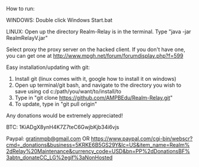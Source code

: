 How to run:

WINDOWS:
Double click Windows Start.bat

LINUX:
Open up the directory Realm-Relay is in the terminal.
Type "java -jar RealmRelayV<insert version here>.jar"

Select proxy the proxy server on the hacked client. If you don't have one,
you can get one at http://www.mpgh.net/forum/forumdisplay.php?f=599

Easy installation/updating with git:
  1. Install git (linux comes with it, google how to install it on windows)
  2. Open up terminal/git bash, and navigate to the directory you wish to save using cd c:/path/you/want/to/install/to
  3. Type in "git clone https://github.com/AMPBEdu/Realm-Relay.git"
  4. To update, type in "git pull origin"

Any donations would be extremely appreciated!

BTC: 1KiADgX8ynH4K7Z7teC6GwjbKjb34i6vjs

Paypal: gratinmpb@gmail.com OR <url>https://www.paypal.com/cgi-bin/webscr?cmd=_donations&business=5KRKE6B5GS29Y&lc=US&item_name=Realm%2dRelay%20Maintenance&currency_code=USD&bn=PP%2dDonationsBF%3abtn_donateCC_LG%2egif%3aNonHosted</url>
